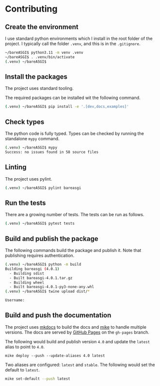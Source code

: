 # Contributing

## Create the environment

I use standard python environments which I install in the root folder of the
project. I typically call the folder `.venv`, and this is in the `.gitignore`.

```bash
~/bareASGI$ python3.11 -m venv .venv
~/bareASGI$ . .venv/bin/activate
(.venv) ~/bareASGI$
```

## Install the packages

The project uses standard tooling.

The required packages can be installed wit the following command.

```bash
(.venv) ~/bareASGI$ pip install -e '.[dev,docs,examples]'
```

## Check types

The python code is fully typed. Types can be checked by running the standalone
`mypy` command.

```bash
(.venv) ~/bareASGI$ mypy
Success: no issues found in 58 source files
```

## Linting

The project uses pylint.

```bash
(.venv) ~/bareASGI$ pylint bareasgi
```

## Run the tests

There are a growing number of tests. The tests can be run as follows.

```bash
(.venv) ~/bareASGI$ pytest tests
```

## Build and publish the package

The following commands build the package and publish it. Note that publishing
requires authentication.

```bash
(.venv) ~/bareASGI$ python -m build
Building bareasgi (4.0.1)
  - Building sdist
  - Built bareasgi-4.0.1.tar.gz
  - Building wheel
  - Built bareasgi-4.0.1-py3-none-any.whl
(.venv) ~/bareASGI$ twine upload dist/*

Username:
```

## Build and push the documentation

The project uses [mkdocs](https://www.mkdocs.org/) to build the docs
and [mike](https://github.com/jimporter/mike) to handle multiple versions. The
docs are served by [GitHub Pages](https://pages.github.com/) on the `gh-pages`
branch.

The following would build and publish version `4.0` and update the `latest`
alias to point to `4.0`.

```
mike deploy --push --update-aliases 4.0 latest
```

Two aliases are configured: `latest` and `stable`. The following would set the
default to `latest`.

```bash
mike set-default --push latest
```

